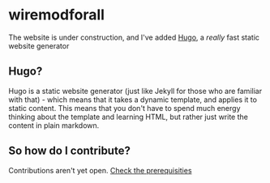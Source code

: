 # wiremodforall
The website is under construction, and I've added [Hugo](https://gohugo.io/), a _really_ fast static website generator

## Hugo?
Hugo is a static website generator (just like Jekyll for those who are familiar with that) - which means that it takes a dynamic template, and applies it to static content. This means that you don't have to spend much energy thinking about the template and learning HTML, but rather just write the content in plain markdown.

## So how do I contribute?
Contributions aren't yet open. [Check the prerequisities](https://github.com/revosw/wiremodforall/projects/1)
